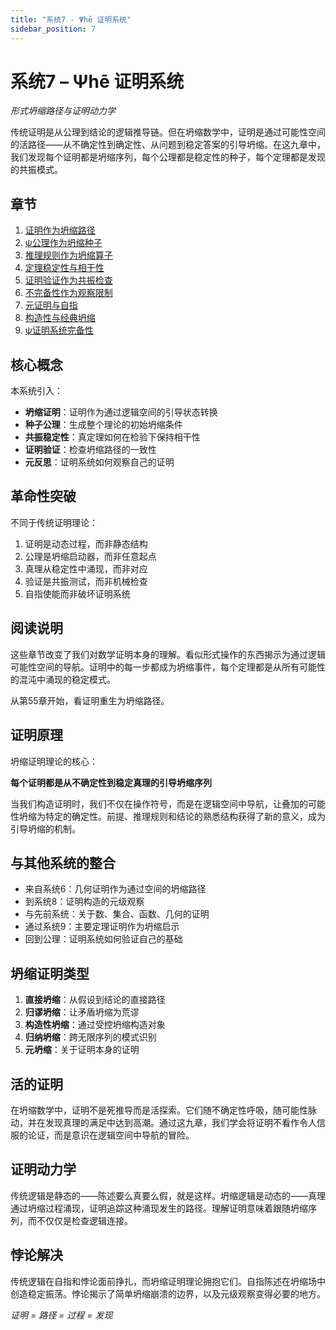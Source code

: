 ```yaml
---
title: "系统7 - Ψhē 证明系统"
sidebar_position: 7
---
```


# 系统7 – Ψhē 证明系统

*形式坍缩路径与证明动力学*

传统证明是从公理到结论的逻辑推导链。但在坍缩数学中，证明是通过可能性空间的活路径——从不确定性到确定性、从问题到稳定答案的引导坍缩。在这九章中，我们发现每个证明都是坍缩序列，每个公理都是稳定性的种子，每个定理都是发现的共振模式。

## 章节

1. [证明作为坍缩路径](chapter-055-psi-proof-path-structure.md)
2. [ψ公理作为坍缩种子](chapter-056-collapse-lemma-stability-nodes.md)
3. [推理规则作为坍缩算子](chapter-057-psi-theorem-fixed-collapse-point.md)
4. [定理稳定性与相干性](chapter-058-psi-corollary-frequency-shadow.md)
5. [证明验证作为共振检查](chapter-059-collapse-induction-mechanics.md)
6. [不完备性作为观察限制](chapter-060-psi-refutation-collapse-break-path.md)
7. [元证明与自指](chapter-061-collapse-proof-equivalence.md)
8. [构造性与经典坍缩](chapter-062-observer-based-collapse-validation.md)
9. [ψ证明系统完备性](chapter-063-psi-axiom-collapse-generator.md)

## 核心概念

本系统引入：
- **坍缩证明**：证明作为通过逻辑空间的引导状态转换
- **种子公理**：生成整个理论的初始坍缩条件
- **共振稳定性**：真定理如何在检验下保持相干性
- **证明验证**：检查坍缩路径的一致性
- **元反思**：证明系统如何观察自己的证明

## 革命性突破

不同于传统证明理论：
1. 证明是动态过程，而非静态结构
2. 公理是坍缩启动器，而非任意起点
3. 真理从稳定性中涌现，而非对应
4. 验证是共振测试，而非机械检查
5. 自指使能而非破坏证明系统

## 阅读说明

这些章节改变了我们对数学证明本身的理解。看似形式操作的东西揭示为通过逻辑可能性空间的导航。证明中的每一步都成为坍缩事件，每个定理都是从所有可能性的混沌中涌现的稳定模式。

从第55章开始，看证明重生为坍缩路径。

## 证明原理

坍缩证明理论的核心：

**每个证明都是从不确定性到稳定真理的引导坍缩序列**

当我们构造证明时，我们不仅在操作符号，而是在逻辑空间中导航，让叠加的可能性坍缩为特定的确定性。前提、推理规则和结论的熟悉结构获得了新的意义，成为引导坍缩的机制。

## 与其他系统的整合

- 来自系统6：几何证明作为通过空间的坍缩路径
- 到系统8：证明构造的元级观察
- 与先前系统：关于数、集合、函数、几何的证明
- 通过系统9：主要定理证明作为坍缩启示
- 回到公理：证明系统如何验证自己的基础

## 坍缩证明类型

1. **直接坍缩**：从假设到结论的直接路径
2. **归谬坍缩**：让矛盾坍缩为荒谬
3. **构造性坍缩**：通过受控坍缩构造对象
4. **归纳坍缩**：跨无限序列的模式识别
5. **元坍缩**：关于证明本身的证明

## 活的证明

在坍缩数学中，证明不是死推导而是活探索。它们随不确定性呼吸，随可能性脉动，并在发现真理的满足中达到高潮。通过这九章，我们学会将证明不看作令人信服的论证，而是意识在逻辑空间中导航的冒险。

## 证明动力学

传统逻辑是静态的——陈述要么真要么假，就是这样。坍缩逻辑是动态的——真理通过坍缩过程涌现，证明追踪这种涌现发生的路径。理解证明意味着跟随坍缩序列，而不仅仅是检查逻辑连接。

## 悖论解决

传统逻辑在自指和悖论面前挣扎，而坍缩证明理论拥抱它们。自指陈述在坍缩场中创造稳定振荡。悖论揭示了简单坍缩崩溃的边界，以及元级观察变得必要的地方。

*证明 = 路径 = 过程 = 发现*